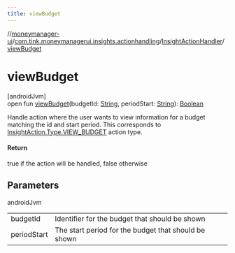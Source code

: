 ```yaml
---
title: viewBudget
---
```

//[moneymanager-ui](../../../index.html)/[com.tink.moneymanagerui.insights.actionhandling](../index.html)/[InsightActionHandler](index.html)/[viewBudget](view-budget.html)



# viewBudget



[androidJvm]\
open fun [viewBudget](view-budget.html)(budgetId: [String](https://kotlinlang.org/api/latest/jvm/stdlib/kotlin/-string/index.html), periodStart: [String](https://kotlinlang.org/api/latest/jvm/stdlib/kotlin/-string/index.html)): [Boolean](https://kotlinlang.org/api/latest/jvm/stdlib/kotlin/-boolean/index.html)



Handle action where the user wants to view information for a budget matching the id and start period. This corresponds to [InsightAction.Type.VIEW_BUDGET](../../com.tink.model.insights/-insight-action/-type/-v-i-e-w_-b-u-d-g-e-t/index.html) action type.



#### Return



true if the action will be handled, false otherwise



## Parameters


androidJvm

| | |
|---|---|
| budgetId | Identifier for the budget that should be shown |
| periodStart | The start period for the budget that should be shown |





